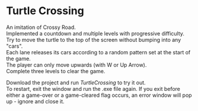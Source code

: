 # Turtle Crossing

An imitation of Crossy Road.<br>
Implemented a countdown and multiple levels with progressive difficulty.<br>
Try to move the turtle to the top of the screen without bumping into any "cars".<br>
Each lane releases its cars according to a random pattern set at the start of the game.<br>
The player can only move upwards (with W or Up Arrow).<br>
Complete three levels to clear the game.

Download the project and run _TurtleCrossing_ to try it out.<br>
To restart, exit the window and run the .exe file again. If you exit before either a game-over or a game-cleared flag occurs, an error window will pop up - ignore and close it.
